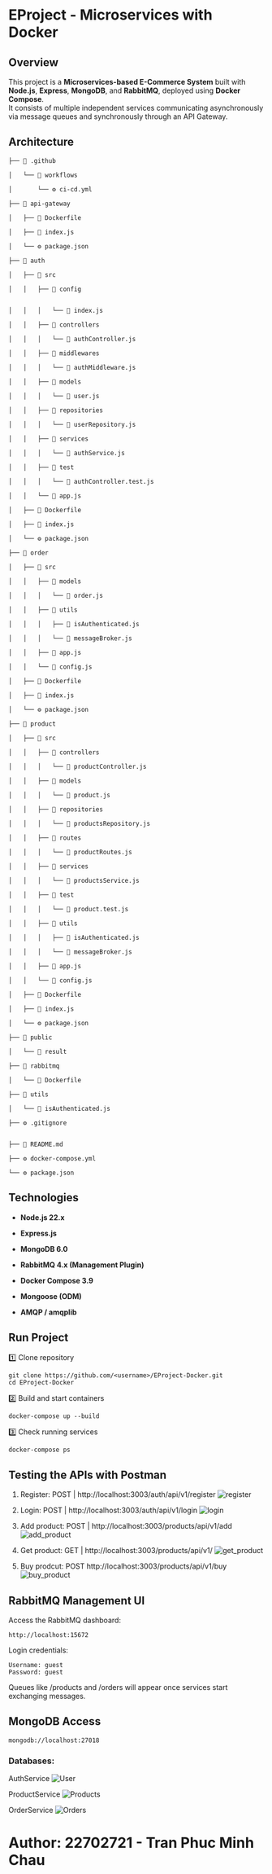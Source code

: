 # EProject - Microservices with Docker

## Overview
This project is a **Microservices-based E-Commerce System** built with **Node.js**, **Express**, **MongoDB**, and **RabbitMQ**, deployed using **Docker Compose**.  
It consists of multiple independent services communicating asynchronously via message queues and synchronously through an API Gateway.

## Architecture

```
├── 📁 .github

│   └── 📁 workflows

│       └── ⚙️ ci-cd.yml

├── 📁 api-gateway

│   ├── 🐳 Dockerfile

│   ├── 📄 index.js

│   └── ⚙️ package.json

├── 📁 auth

│   ├── 📁 src

│   │   ├── 📁 config


│   │   │   └── 📄 index.js

│   │   ├── 📁 controllers

│   │   │   └── 📄 authController.js

│   │   ├── 📁 middlewares

│   │   │   └── 📄 authMiddleware.js

│   │   ├── 📁 models

│   │   │   └── 📄 user.js

│   │   ├── 📁 repositories

│   │   │   └── 📄 userRepository.js

│   │   ├── 📁 services

│   │   │   └── 📄 authService.js

│   │   ├── 📁 test

│   │   │   └── 📄 authController.test.js

│   │   └── 📄 app.js

│   ├── 🐳 Dockerfile

│   ├── 📄 index.js

│   └── ⚙️ package.json

├── 📁 order

│   ├── 📁 src

│   │   ├── 📁 models

│   │   │   └── 📄 order.js

│   │   ├── 📁 utils

│   │   │   ├── 📄 isAuthenticated.js

│   │   │   └── 📄 messageBroker.js

│   │   ├── 📄 app.js

│   │   └── 📄 config.js

│   ├── 🐳 Dockerfile

│   ├── 📄 index.js

│   └── ⚙️ package.json

├── 📁 product

│   ├── 📁 src

│   │   ├── 📁 controllers

│   │   │   └── 📄 productController.js

│   │   ├── 📁 models

│   │   │   └── 📄 product.js

│   │   ├── 📁 repositories

│   │   │   └── 📄 productsRepository.js

│   │   ├── 📁 routes

│   │   │   └── 📄 productRoutes.js

│   │   ├── 📁 services

│   │   │   └── 📄 productsService.js

│   │   ├── 📁 test

│   │   │   └── 📄 product.test.js

│   │   ├── 📁 utils

│   │   │   ├── 📄 isAuthenticated.js

│   │   │   └── 📄 messageBroker.js

│   │   ├── 📄 app.js

│   │   └── 📄 config.js

│   ├── 🐳 Dockerfile

│   ├── 📄 index.js

│   └── ⚙️ package.json

├── 📁 public

│   └── 📁 result

├── 📁 rabbitmq

│   └── 🐳 Dockerfile

├── 📁 utils

│   └── 📄 isAuthenticated.js

├── ⚙️ .gitignore


├── 📝 README.md

├── ⚙️ docker-compose.yml

└── ⚙️ package.json
```


## Technologies

- **Node.js 22.x**

- **Express.js**

- **MongoDB 6.0**

- **RabbitMQ 4.x (Management Plugin)**

- **Docker Compose 3.9**

- **Mongoose (ODM)**

- **AMQP / amqplib**


## Run Project

1️⃣ Clone repository
```
git clone https://github.com/<username>/EProject-Docker.git
cd EProject-Docker
```

2️⃣ Build and start containers
```
docker-compose up --build
```

3️⃣ Check running services
```
docker-compose ps
```

## Testing the APIs with Postman
1. Register: POST | http://localhost:3003/auth/api/v1/register
![register](./public/result/register.png)

2. Login: POST | http://localhost:3003/auth/api/v1/login
![login](./public/result/login.png)

3. Add product: POST | http://localhost:3003/products/api/v1/add
![add_product](./public/result/add_product.png)

4. Get product: GET | http://localhost:3003/products/api/v1/
![get_product](./public/result/get_product.png)

5. Buy prodcut: POST http://localhost:3003/products/api/v1/buy
![buy_product](./public/result/buy_product.png)

## RabbitMQ Management UI

Access the RabbitMQ dashboard:
```
http://localhost:15672
```
Login credentials:
```
Username: guest
Password: guest
```
Queues like /products and /orders will appear once services start exchanging messages.


## MongoDB Access
```
mongodb://localhost:27018
```
### Databases: 
AuthService
![User](./public/result/users.png)

ProductService 
![Products](./public/result/products.png)

OrderService
![Orders](./public/result/orders.png)

# Author: 22702721 - Tran Phuc Minh Chau